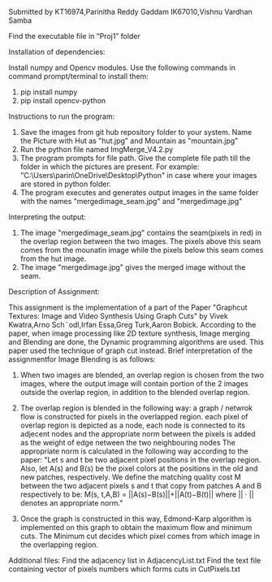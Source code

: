 Submitted by
KT16974,Parinitha Reddy Gaddam
IK67010,Vishnu Vardhan Samba

Find the executable file in “Proj1” folder

Installation of dependencies:

Install numpy and Opencv modules. Use the following commands in command prompt/terminal to install them: 
1. pip install numpy
2. pip install opencv-python 

Instructions to run the program:

1. Save the images from git hub repository folder to your system. Name the Picture with Hut as "hut.jpg" and Mountain as "mountain.jpg"
2. Run the python file named ImgMerge_V4.2.py
3. The program prompts for file path. Give the complete file path till the folder in which the pictures are present.
   For example: "C:\Users\parin\OneDrive\Desktop\Python" in case where your images are stored in python folder.
4. The program executes and generates output images in the same folder with the names "mergedimage_seam.jpg" and "mergedimage.jpg"

Interpreting the output: 

1. The image "mergedimage_seam.jpg" contains the seam(pixels in red) in the overlap region between the two images. The pixels above this seam
   comes from the mounatin image while the pixels below this seam comes from the hut image.
2. The image "mergedimage.jpg" gives the merged image without the seam.

Description of Assignment:

This assignment is the implementation of a part of the Paper "Graphcut Textures: Image and Video Synthesis Using Graph Cuts" by Vivek Kwatra,Arno Sch¨odl,Irfan Essa,Greg Turk,Aaron Bobick.
According to the paper, when image processing like 2D texture synthesis, Image merging and Blending are done, the Dynamic programming algorithms are used. This paper used the technique
of graph cut instead. Brief interpretation of the assignmentfor Image Blending is as follows:
1. When two images are blended, an overlap region is chosen from the two images, where the output image will contain portion of the 2 images outside the overlap region, in addition to
the blended overlap region.

2. The overlap region is blended in the following way: a graph / netwrok flow is constructed for pixels in the overlapped region.
each pixel of overlap region is depicted as a node, each node is connected to its adjecent nodes and the appropriate norm between the pixels is added as the weight of edge netween the two neighbouring nodes
The appropriate norm is calculated in the following way according to the paper:
"Let s and t be two adjacent pixel positions in the overlap region. Also, let A(s) and B(s) be the pixel colors at the positions in the old and new patches, respectively.
We define the matching quality cost M between the two adjacent pixels s and t that copy from patches A and B respectively to be:
M(s, t,A,B) = ||A(s)−B(s)||+||A(t)−B(t)||
where || · || denotes an appropriate norm."

3. Once the graph is constructed in this way, Edmond-Karp algorithm is implemented on this graph to obtain the maximum flow and minimum cuts. The Minimum cut decides which pixel comes from which image in the overlapping region.

Additional files:
Find the adjacency list in AdjacencyList.txt
Find the text file containing vector of pixels numbers which forms cuts in CutPixels.txt
